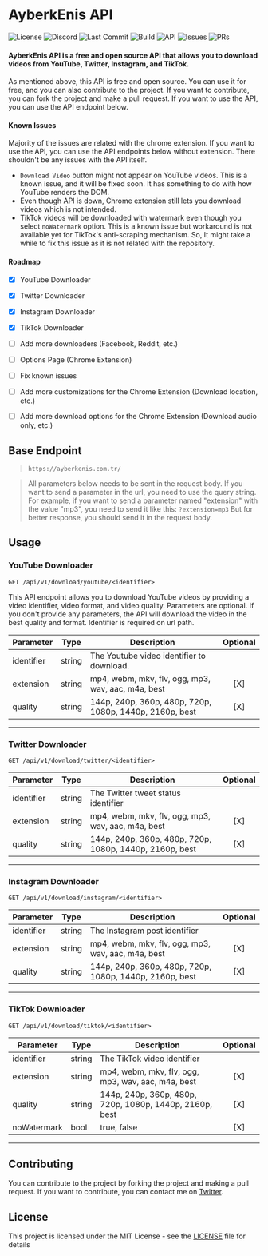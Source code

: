 # AyberkEnis API
![License](https://img.shields.io/github/license/ayberkenis/ayberkenis-api?style=flat-square)
![Discord](https://img.shields.io/discord/1029242783954894908?style=flat-square)
![Last Commit](https://img.shields.io/github/last-commit/ayberkenis/ayberkenis-api?style=flat-square)
![Build](https://img.shields.io/github/checks-status/ayberkenis/ayberkenis-api/master?style=flat-square)
![API](https://img.shields.io/website?down_message=down&style=flat-square&up_message=up%20and%20running&url=https%3A%2F%2Fayberkenis.com.tr/api/v1/status)
![Issues](https://img.shields.io/github/issues/ayberkenis/ayberkenis-api?style=flat-square)
![PRs](https://img.shields.io/github/issues-pr/ayberkenis/ayberkenis-api?style=flat-square)

#### AyberkEnis API is a free and open source API that allows you to download videos from YouTube, Twitter, Instagram, and TikTok. 

As mentioned above, this API is free and open source. You can use it for free, and you can also contribute to the project. If you want to contribute, you can fork the project and make a pull request. If you want to use the API, you can use the API endpoint below.


#### Known Issues

Majority of the issues are related with the chrome extension. If you want to use the API, you can use the API endpoints below without extension. There shouldn't be any issues with the API itself.

- `Download Video` button might not appear on YouTube videos. This is a known issue, and it will be fixed soon. It has something to do with how YouTube renders the DOM.
- Even though API is down, Chrome extension still lets you download videos which is not intended.
- TikTok videos will be downloaded with watermark even though you select `noWatermark` option. This is a known issue but workaround is not available yet for TikTok's anti-scraping mechanism. So, It might take a while to fix this issue as it is not related with the repository.

#### Roadmap

- [x] YouTube Downloader
- [x] Twitter Downloader
- [x] Instagram Downloader
- [x] TikTok Downloader
- [ ] Add more downloaders (Facebook, Reddit, etc.)
- [ ] Options Page (Chrome Extension)
- [ ] Fix known issues
- [ ] Add more customizations for the Chrome Extension (Download location, etc.)
- [ ] Add more download options for the Chrome Extension (Download audio only, etc.)


## Base Endpoint
> ```http
> https://ayberkenis.com.tr/
> ```

> All parameters below needs to be sent in the request body. If you want to send a parameter in the url, you need to use the query string.
> For example, if you want to send a parameter named "extension" with the value "mp3", you need to send it like this: `?extension=mp3`
> But for better response, you should send it in the request body.

## Usage

### YouTube Downloader

```http GET
GET /api/v1/download/youtube/<identifier>
```

This API endpoint allows you to download YouTube videos by providing a video identifier, video format, and video quality.
Parameters are optional. If you don't provide any parameters, the API will download the video in the best quality and format.
Identifier is required on url path.

| Parameter  | Type   | Description                                             | Optional | 
|------------|--------|---------------------------------------------------------|:--------:|
| identifier | string | The Youtube video identifier to download.               |          | 
| extension  | string | mp4, webm, mkv, flv, ogg, mp3, wav, aac, m4a, best      |   [X]    |
| quality    | string | 144p, 240p, 360p, 480p, 720p, 1080p, 1440p, 2160p, best |   [X]    |

----

### Twitter Downloader

```http GET
GET /api/v1/download/twitter/<identifier>
```

| Parameter  | Type   | Description                                             | Optional | 
|------------|--------|---------------------------------------------------------|:--------:|
| identifier | string | The Twitter tweet status identifier                     |          | 
| extension  | string | mp4, webm, mkv, flv, ogg, mp3, wav, aac, m4a, best      |   [X]    |
| quality    | string | 144p, 240p, 360p, 480p, 720p, 1080p, 1440p, 2160p, best |   [X]    |

----

### Instagram Downloader

```http GET
GET /api/v1/download/instagram/<identifier>
```

| Parameter  | Type   | Description                                             | Optional |
|------------|--------|---------------------------------------------------------|:--------:|
| identifier | string | The Instagram post identifier                           |          |
| extension  | string | mp4, webm, mkv, flv, ogg, mp3, wav, aac, m4a, best      |   [X]    |
| quality    | string | 144p, 240p, 360p, 480p, 720p, 1080p, 1440p, 2160p, best |   [X]    |

----

### TikTok Downloader

```http GET
GET /api/v1/download/tiktok/<identifier>
```

| Parameter  | Type   | Description                                             | Optional |
|------------|--------|---------------------------------------------------------|:--------:|
| identifier | string | The TikTok video identifier                             |          |
| extension  | string | mp4, webm, mkv, flv, ogg, mp3, wav, aac, m4a, best      |   [X]    |
| quality    | string | 144p, 240p, 360p, 480p, 720p, 1080p, 1440p, 2160p, best |   [X]    |
| noWatermark| bool   | true, false                                             |   [X]    |


----

## Contributing

You can contribute to the project by forking the project and making a pull request. If you want to contribute, you can contact me on [Twitter](https://twitter.com/ayberkenis).

## License

This project is licensed under the MIT License - see the [LICENSE](LICENSE.md) file for details

